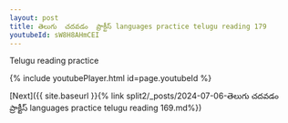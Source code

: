 ```yaml
---
layout: post
title: తెలుగు  చదవడం  ప్రాక్టీస్ languages practice telugu reading 179
youtubeId: sW8H8AHmCEI
---
```

 
 
Telugu reading practice
 
 
 
 
 


{% include youtubePlayer.html id=page.youtubeId %}
 
[Next]({{ site.baseurl }}{% link  split2/_posts/2024-07-06-తెలుగు  చదవడం  ప్రాక్టీస్ languages practice telugu reading 169.md%})
 
